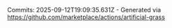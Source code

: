 Commits: 2025-09-12T19:09:35.631Z - Generated via https://github.com/marketplace/actions/artificial-grass
<br>
